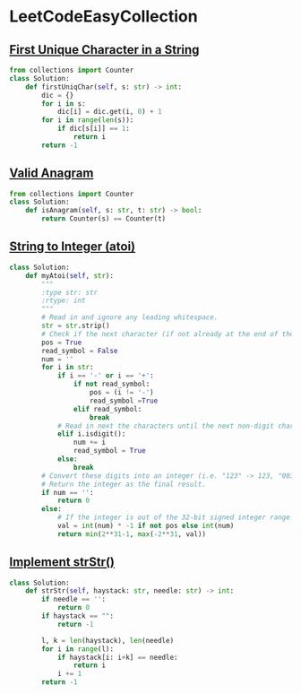 # LeetCodeEasyCollection
## [First Unique Character in a String](https://leetcode.com/explore/interview/card/top-interview-questions-easy/127/strings/881/)
```python
from collections import Counter
class Solution:
    def firstUniqChar(self, s: str) -> int:  
        dic = {}
        for i in s:
            dic[i] = dic.get(i, 0) + 1
        for i in range(len(s)):
            if dic[s[i]] == 1:
                return i
        return -1
```
## [Valid Anagram](https://leetcode.com/explore/interview/card/top-interview-questions-easy/127/strings/882/)
```python
from collections import Counter
class Solution:
    def isAnagram(self, s: str, t: str) -> bool:
        return Counter(s) == Counter(t)
```
## [String to Integer (atoi)](https://leetcode.com/explore/interview/card/top-interview-questions-easy/127/strings/884/)
```python
class Solution:
    def myAtoi(self, str):
        """
        :type str: str
        :rtype: int
        """
        # Read in and ignore any leading whitespace.
        str = str.strip()
        # Check if the next character (if not already at the end of the string) is '-' or '+'. Read this character in if it is either. This determines if the final result is negative or positive respectively. Assume the result is positive if neither is present.
        pos = True
        read_symbol = False
        num = ''
        for i in str:
            if i == '-' or i == '+':
                if not read_symbol:
                    pos = (i != '-')
                    read_symbol =True
                elif read_symbol:
                    break
            # Read in next the characters until the next non-digit charcter or the end of the input is reached. The rest of the string is ignored.
            elif i.isdigit():
                num += i
                read_symbol = True
            else:
                break
        # Convert these digits into an integer (i.e. "123" -> 123, "0032" -> 32). If no digits were read, then the integer is 0. Change the sign as necessary (from step 2).
        # Return the integer as the final result.
        if num == '':
            return 0
        else:
            # If the integer is out of the 32-bit signed integer range [-231, 231 - 1], then clamp the integer so that it remains in the range. Specifically, integers less than -231 should be clamped to -231, and integers greater than 231 - 1 should be clamped to 231 - 1.
            val = int(num) * -1 if not pos else int(num)
            return min(2**31-1, max(-2**31, val))
```
## [Implement strStr()](https://leetcode.com/explore/interview/card/top-interview-questions-easy/127/strings/885/)
``` python
class Solution:
    def strStr(self, haystack: str, needle: str) -> int:
        if needle == '':
            return 0
        if haystack == "":
            return -1

        l, k = len(haystack), len(needle)
        for i in range(l):
            if haystack[i: i+k] == needle:
                return i
            i += 1
        return -1
```
